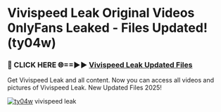 # Vivispeed Leak Original Videos 0nlyFans Leaked - Files Updated! (ty04w)

<h3>🔴 CLICK HERE 🌐==►► <a href="https://tinyurl.com/2wckxsce" rel="nofollow">Vivispeed Leak Updated Files</a></h3>

Get Vivispeed Leak and all content. Now you can access all videos and pictures of Vivispeed Leak. New Updated Files 2025!

[![ty04w](https://i.imgur.com/AFduVYN.gif)](https://tinyurl.com/2wckxsce)
vivispeed leak